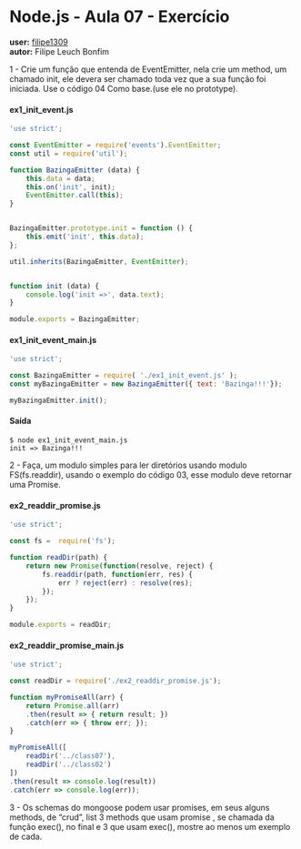 # Node.js - Aula 07 - Exercício
**user:** [filipe1309](https://github.com/filipe1309)  
**autor:** Filipe Leuch Bonfim

1 - Crie um função que entenda de EventEmitter, nela crie um method, um chamado init, ele devera ser chamado toda vez que a sua função foi iniciada. Use o código 04 Como base.(use ele no prototype).

#### ex1_init_event.js
```js
'use strict';

const EventEmitter = require('events').EventEmitter;
const util = require('util');

function BazingaEmitter (data) {
    this.data = data;
    this.on('init', init);
    EventEmitter.call(this);
}


BazingaEmitter.prototype.init = function () {
    this.emit('init', this.data);
};

util.inherits(BazingaEmitter, EventEmitter);


function init (data) {
    console.log('init =>', data.text);
}

module.exports = BazingaEmitter;
```

#### ex1_init_event_main.js
```js
'use strict';

const BazingaEmitter = require( './ex1_init_event.js' );
const myBazingaEmitter = new BazingaEmitter({ text: 'Bazinga!!!'});

myBazingaEmitter.init();
```

#### Saída
```
$ node ex1_init_event_main.js
init => Bazinga!!!
```


2 - Faça, um modulo simples para ler diretórios usando modulo FS(fs.readdir), usando o exemplo do código 03, esse modulo deve retornar uma Promise.

#### ex2_readdir_promise.js
```js
'use strict';

const fs =  require('fs');

function readDir(path) {
    return new Promise(function(resolve, reject) {
        fs.readdir(path, function(err, res) {
            err ? reject(err) : resolve(res);
        });
    });
}

module.exports = readDir;
```

#### ex2_readdir_promise_main.js
```js
'use strict';

const readDir = require('./ex2_readdir_promise.js');

function myPromiseAll(arr) {
    return Promise.all(arr)
    .then(result => { return result; })
    .catch(err => { throw err; });
}

myPromiseAll([
    readDir('../class07'),
    readDir('../class02')
])
.then(result => console.log(result))
.catch(err => console.log(err));
```

3 - Os schemas do mongoose podem usar promises, em seus alguns methods, de “crud”, list 3 methods que usam promise , se chamada da função exec(), no final e 3 que usam exec(), mostre ao menos um exemplo de cada.
